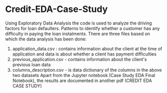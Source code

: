 # Credit-EDA-Case-Study
Using Exploratory Data Analysis the code is used to analyze the driving factors for loan defaulters. Patterns to identify whether a customer has any difficulty 
in paying the loan instalments. 
There are three files based on which the data analysis has been done:
1. application_data.csv : contains information about the client at the time of application and data is about whether a client has payment difficulties
2. previous_application.csv - contains information about the client's previous loan data
3. columns_description.csv - is data dictionary of the columns in the above two datasets
Apart from the Jupyter notebook (Case Study EDA Final Notebook), the results are documented in another pdf (CREDIT EDA CASE STUDY)
